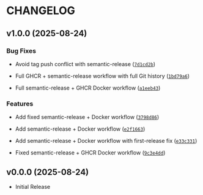 # CHANGELOG

<!-- version list -->

## v1.0.0 (2025-08-24)

### Bug Fixes

- Avoid tag push conflict with semantic-release
  ([`7d1cd2b`](https://github.com/youssefheshamm/FastApi_APP/commit/7d1cd2badcf8689ee17b8c01f7fbf298a464a91e))

- Full GHCR + semantic-release workflow with full Git history
  ([`1bd79a6`](https://github.com/youssefheshamm/FastApi_APP/commit/1bd79a68a00a3b9e331a372308a6b3b35affccf3))

- Full semantic-release + GHCR Docker workflow
  ([`a1eeb43`](https://github.com/youssefheshamm/FastApi_APP/commit/a1eeb43b53bb85261d8edf645456304bcbf2c6f4))

### Features

- Add fixed semantic-release + Docker workflow
  ([`3798d86`](https://github.com/youssefheshamm/FastApi_APP/commit/3798d862f376aa39e4b43bda0e6ec05bb7311ef9))

- Add semantic-release + Docker workflow
  ([`e2f1663`](https://github.com/youssefheshamm/FastApi_APP/commit/e2f16632a15e16489888e1bd9953be6cbf9916a7))

- Add semantic-release + Docker workflow with first-release fix
  ([`e33c331`](https://github.com/youssefheshamm/FastApi_APP/commit/e33c331c2aca6c79fe7ce8059ab5dc82822fd336))

- Fixed semantic-release + GHCR Docker workflow
  ([`9c3e4dd`](https://github.com/youssefheshamm/FastApi_APP/commit/9c3e4dd3cfbd4074a86a186f70d89e9da00ccaaf))


## v0.0.0 (2025-08-24)

- Initial Release
